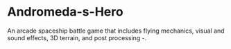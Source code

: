 # Andromeda-s-Hero
An arcade spaceship battle game that includes flying mechanics, visual and sound effects, 3D terrain, and post processing -.
